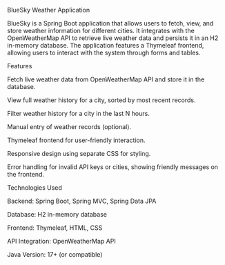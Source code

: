 BlueSky Weather Application

BlueSky is a Spring Boot application that allows users to fetch, view, and store weather information for different cities. It integrates with the OpenWeatherMap API to retrieve live weather data and persists it in an H2 in-memory database. The application features a Thymeleaf frontend, allowing users to interact with the system through forms and tables.

Features

Fetch live weather data from OpenWeatherMap API and store it in the database.

View full weather history for a city, sorted by most recent records.

Filter weather history for a city in the last N hours.

Manual entry of weather records (optional).

Thymeleaf frontend for user-friendly interaction.

Responsive design using separate CSS for styling.

Error handling for invalid API keys or cities, showing friendly messages on the frontend.

Technologies Used

Backend: Spring Boot, Spring MVC, Spring Data JPA

Database: H2 in-memory database

Frontend: Thymeleaf, HTML, CSS

API Integration: OpenWeatherMap API

Java Version: 17+ (or compatible)
